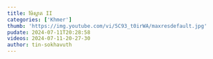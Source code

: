 ```yaml
---
title: ម៉ែស្អាត II
categories: ['Khmer']
thumb: 'https://img.youtube.com/vi/5C93_t0irWA/maxresdefault.jpg'
pudate: 2024-07-11T20:28:58
videos: 2024-07-11-20-27-30
author: tin-sokhavuth
---
```

